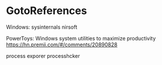 # GotoReferences

Windows:
sysinternals
nirsoft

PowerToys: Windows system utilities to maximize productivity https://hn.premii.com/#/comments/20890828

process exporer 
processhcker